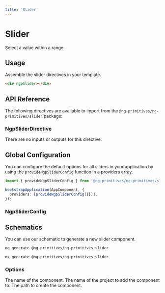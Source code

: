 ```yaml
---
title: 'Slider'
---
```


# Slider

Select a value within a range.

<docs-example name="slider"></docs-example>

## Usage

Assemble the slider directives in your template.

```html
<div ngpSlider></div>
```

## API Reference

The following directives are available to import from the `@ng-primitives/ng-primitives/slider` package:

### NgpSliderDirective

There are no inputs or outputs for this directive.

## Global Configuration

You can configure the default options for all sliders in your application by using the `provideNgpSliderConfig` function in a providers array.

```ts
import { provideNgpSliderConfig } from '@ng-primitives/ng-primitives/slider';

bootstrapApplication(AppComponent, {
  providers: [provideNgpSliderConfig({})],
});
```

### NgpSliderConfig

## Schematics

You can use our schematic to generate a new slider component.

<CodeGroup>

```bash Angular CLI
ng generate @ng-primitives/ng-primitives:slider
```

```bash Nx
nx generate @ng-primitives/ng-primitives:slider
```

</CodeGroup>

### Options

<ResponseField name="name" type="string">
  The name of the component.
</ResponseField>

<ResponseField name="project" type="string">
  The name of the project to add the component to.
</ResponseField>

<ResponseField name="path" type="string">
  The path to create the component.
</ResponseField>
